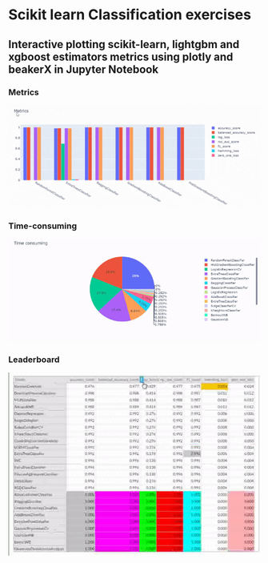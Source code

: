 # Scikit learn Classification exercises
## Interactive plotting scikit-learn, lightgbm and xgboost estimators metrics using plotly and beakerX in Jupyter Notebook
### Metrics
 ![](Metrics.gif)
### Time-consuming
 ![](Time_consuming.gif)
### Leaderboard
 ![](Leaderboard.gif)